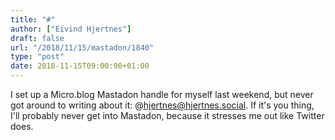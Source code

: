 ```yaml
---
title: "#"
author: ["Eivind Hjertnes"]
draft: false
url: "/2018/11/15/mastadon/1840"
type: "post"
date: 2018-11-15T09:00:00+01:00
---
```


I set up a Micro.blog Mastadon handle for myself last weekend, but never
got around to writing about it: @hjertnes@hjertnes.social. If it's you
thing, I'll probably never get into Mastadon, because it stresses me out
like Twitter does.
